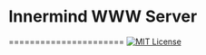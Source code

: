 # Innermind WWW Server
======================
[![MIT License][license-image]][license-url]

[license-url]: LICENSE
[license-image]: http://img.shields.io/badge/license-MIT-000000.svg?style=flat-square